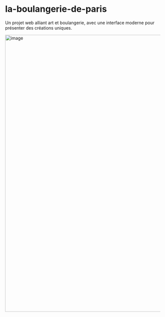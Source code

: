 # la-boulangerie-de-paris
Un projet web alliant art et boulangerie, avec une interface moderne pour présenter des créations uniques.

<img width="1440" height="900" alt="image" src="https://github.com/user-attachments/assets/faa65056-efe3-4a9e-b125-57a749965d4a" />
